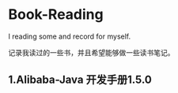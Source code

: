 # Book-Reading
I reading some and record for myself.

记录我读过的一些书，并且希望能够做一些读书笔记。

## 1.Alibaba-Java 开发手册1.5.0

```markdown

```

